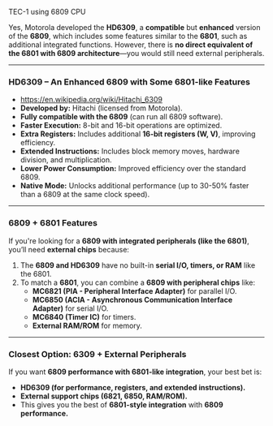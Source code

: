 TEC-1 using 6809 CPU


Yes, Motorola developed the **HD6309**, a **compatible** but **enhanced** version of the **6809**, which includes some features similar to the **6801**, such as additional integrated functions. However, there is **no direct equivalent of the 6801 with 6809 architecture**—you would still need external peripherals.

---

### **HD6309 – An Enhanced 6809 with Some 6801-like Features**
- https://en.wikipedia.org/wiki/Hitachi_6309
- **Developed by:** Hitachi (licensed from Motorola).
- **Fully compatible with the 6809** (can run all 6809 software).
- **Faster Execution:** 8-bit and 16-bit operations are optimized.
- **Extra Registers:** Includes additional **16-bit registers (W, V)**, improving efficiency.
- **Extended Instructions:** Includes block memory moves, hardware division, and multiplication.
- **Lower Power Consumption:** Improved efficiency over the standard 6809.
- **Native Mode:** Unlocks additional performance (up to 30-50% faster than a 6809 at the same clock speed).

---

### **6809 + 6801 Features**
If you're looking for a **6809 with integrated peripherals (like the 6801)**, you’ll need **external chips** because:
1. The **6809 and HD6309** have no built-in **serial I/O, timers, or RAM** like the 6801.
2. To match a **6801**, you can combine a **6809 with peripheral chips** like:
   - **MC6821 (PIA - Peripheral Interface Adapter)** for parallel I/O.
   - **MC6850 (ACIA - Asynchronous Communication Interface Adapter)** for serial I/O.
   - **MC6840 (Timer IC)** for timers.
   - **External RAM/ROM** for memory.

---

### **Closest Option: 6309 + External Peripherals**
If you want **6809 performance with 6801-like integration**, your best bet is:
- **HD6309 (for performance, registers, and extended instructions).**
- **External support chips (6821, 6850, RAM/ROM).**
- This gives you the best of **6801-style integration** with **6809 performance.**
